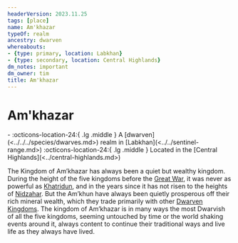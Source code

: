 ```yaml
---
headerVersion: 2023.11.25
tags: [place]
name: Am'khazar
typeOf: realm
ancestry: dwarven
whereabouts:
- {type: primary, location: Labkhan}
- {type: secondary, location: Central Highlands}
dm_notes: important
dm_owner: tim
title: Am'khazar
---
```

# Am'khazar
<div class="grid cards ext-narrow-margin ext-one-column" markdown>
-    :octicons-location-24:{ .lg .middle } A [dwarven](<../../../species/dwarves.md>) realm in [Labkhan](<../../sentinel-range.md>)  
    :octicons-location-24:{ .lg .middle } Located in the [Central Highlands](<../central-highlands.md>)  
</div>




The Kingdom of Am’khazar has always been a quiet but wealthy kingdom. During the height of the five kingdoms before the [Great War](<../../../events/1500s/great-war.md>), it was never as powerful as [Khatridun](<./khatridun.md>), and in the years since it has not risen to the heights of [Nidzahar](<./nidzahar.md>). But the Am’khun have always been quietly prosperous off their rich mineral wealth, which they trade primarily with other [Dwarven Kingdoms](<./dwarven-kingdoms.md>). The kingdom of Am’khazar is in many ways the most Dwarvish of all the five kingdoms, seeming untouched by time or the world shaking events around it, always content to continue their traditional ways and live life as they always have lived.